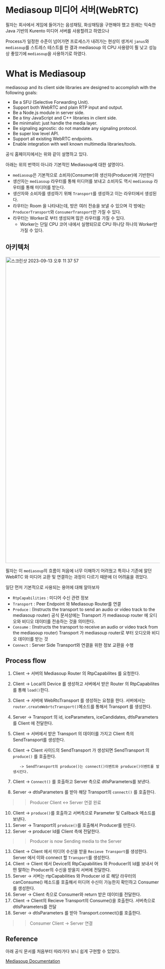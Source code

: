 # Mediasoup 미디어 서버(WebRTC)

필자는 회사에서 게임에 들어가는 음성채팅, 화상채팅을 구현해야 했고 원래는 익숙한 Java 기반의 Kurento 미디어 서버를 사용할려고 하였으나

Process가 일정한 수준이 넘어가면 프로세스가 내려가는 현상이 생겨서 `janus`와 `mediasoup`를 스트레스 테스트를 한 결과 mediasoup 의 CPU 사용량이 훨 낮고 성능상 좋았기에 `mediasoup`을 사용하기로 하였다.



# What is Mediasoup

mediasoup and its client side libraries are designed to accomplish with the following goals:

- Be a SFU (Selective Forwarding Unit).
- Support both WebRTC and plain RTP input and output.
- Be a Node.js module in server side.
- Be a tiny JavaScript and C++ libraries in client side.
- Be minimalist: just handle the media layer.
- Be signaling agnostic: do not mandate any signaling protocol.
- Be super low level API.
- Support all existing WebRTC endpoints.
- Enable integration with well known multimedia libraries/tools.


공식 홈페이지에서는 위와 같이 설명하고 있다.

아래는 위의 번역이 아니라 기본적인 Mediasoup에 대한 설명이다.

- `mediasoup`은 기본적으로 소비자(Consumer)와 생산자(Producer)에 기반한다
- 생산자는 `mediasoup` 라우터를 통해 미디어를 보내고 소비자도 역시 `mediasoup` 라우터를 통해 미디어를 받는다.
- 생산자와 소비자를 생성하기 위해 `Transport`를 생성하고 이는 라우터에서 생성된다.
- 라우터는 Room 을 나타내는데, 방은 여러 전송을 보낼 수 있으며 각 방에는 `ProducerTransport`와 `ConsumerTransport`만 가질 수 있다.
- 라우터는 Worker로 부터 생성되며 많은 라우터를 가질 수 있다.
  - Worker는 단일 CPU 코어 내에서 실행되므로 CPU 하나당 하나의 Worker만 가질 수 있다.
 
## 아키텍처

<img width="996" alt="스크린샷 2023-09-13 오후 11 37 57" src="https://github.com/russell-seo/TIL/assets/79154652/3e65c1fa-873c-40f4-9a47-1dbc8d349c69">




필자는 이 `mediasoup`의 흐름이 처음에 너무 이해하기 어려웠고 특히나 기존에 알던 WebRTC 와 미디어 교환 및 연결하는 과정이 다르기 때문에 더 어려움을 겪었다.

일단 먼저 기본적으로 사용되는 용어에 대해 알아보자

- `RtpCapabilities` : 미디어 수신 관련 정보
- `Transport` : Peer Endpoint 와 Mediasoup Router를 연결
- `Produce` : (Instructs the transport to send an audio or video track to the mediasoup router) 공식 문서상에는 Transport 가 mediasoup router 에 오디오와 비디오 데이터를 전송하는 것을 의미한다.
- `Consume` : (Instructs the transport to receive an audio or video track from the mediasoup router) Transport 가 mediasoup router로 부터 오디오와 비디오 데이터를 받는 것
- `Connect` : Server Side Transport와 연결을 위한 정보 교환을 수행




## Process flow


1. Client -> 서버의 Mediasoup Router 의 RtpCapabilites 를 요청한다.
2. Client -> Local의 Device 를 생성하고 서버에서 받은 Router 의 RtpCapabilites 를 통해 `load()`한다.
3. Client -> 서버에 WebRtcTransport 를 생성하는 요청을 한다. 서버에서는 `router.createWebrtcTransport()`메소드를 통해서 Transport 를 생성한다.
4. Server -> Transport 의 id, iceParameters, iceCandidates, dtlsParameters 를 Client 에 전달한다.
5. Client -> 서버에서 받은 Transport 의 데이터를 가지고 Client 측의 SendTransport를 생성한다.
6. Client -> Client 사이드의 SendTransport 가 생성되면 SendTransport 의 `produce()` 를 호출한다.

          -> SendTransport의 produce()는 connect()이벤트와 produce()이벤트를 발생시킨다.
7. Client -> `Connect()` 를 호출하고 Server 측으로 dtlsParameters를 보낸다.
8. Server -> dtlsParameters 를 받아 해당 Transport의 `connect()` 를 호출한다.

>> Producer Client <-> Server 연결 완료
  
10. Client -> `produce()`를 호출하고 서버측으로 Parameter 및 Callback 메소드를 보낸다.
11. Server -> Transport의 `produce()`를 호출해서 Producer를 만든다.
12. Server -> producer Id를 Client 측에 전달한다.

>> Producer is now Sending media to the Server


13. Client -> Client 에서 미디어 수신을 받을 `Recieve Transport`를 생성한다. Server 에서 이와 connect 할 `Transport`를 생성한다.
14. Client -> Client 에서 Device의 RtpCapabilities 와 Producer의 Id를 보내서 어떤 말하는 Producer의 수신을 받을지 서버에 전달한다.
15. Server -> 서버는 rtpCapabilities 와 Producer id 로 해당 라우터의 canConsume() 메소드를 호출해서 미디어 수신이 가능한지 확인하고 Consumer를 생성한다.
16. Server -> Client 측으로 Consumer와 return 받은 데이터를 전달한다.
17. Client -> Client의 Recieve Transport의 Consume()을 호출한다. 서버측으로 dtlsParameters를 전달
18. Server -> dtlsParameters 를 받아 Transport.connect()를 호출한다.
>> Consumer Client -> Server 연결



## Reference

아래 공식 문서를 처음부터 따라가다 보니 쉽게 구현할 수 있었다.

[Mediasoup Documentation](https://mediasoup.org/documentation/v3/communication-between-client-and-server/)
